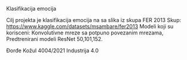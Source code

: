 Klasifikacija emocija

Cilj projekta je klasifikacija emocija na sa slika iz skupa FER 2013
Skup: https://www.kaggle.com/datasets/msambare/fer2013
Modeli koji su korisceni: Konvolutivne mreze sa potpuno povezanim mrezama, Predtrenirani modeli ResNet 50,101,152.

Đorđe Kožul 4004/2021 Industrija 4.0
